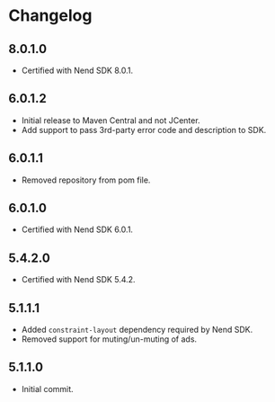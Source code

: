 # Changelog

## 8.0.1.0
* Certified with Nend SDK 8.0.1.

## 6.0.1.2
* Initial release to Maven Central and not JCenter.
* Add support to pass 3rd-party error code and description to SDK.

## 6.0.1.1
* Removed repository from pom file.

## 6.0.1.0
* Certified with Nend SDK 6.0.1.

## 5.4.2.0
* Certified with Nend SDK 5.4.2.

## 5.1.1.1
* Added `constraint-layout` dependency required by Nend SDK.
* Removed support for muting/un-muting of ads.

## 5.1.1.0
* Initial commit.
